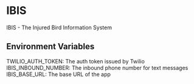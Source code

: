 # IBIS
IBIS - The Injured Bird Information System 

## Environment Variables

TWILIO_AUTH_TOKEN: The auth token issued by Twilio
IBIS_INBOUND_NUMBER: The inbound phone number for text messages
IBIS_BASE_URL: The base URL of the app
